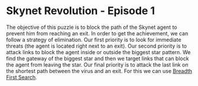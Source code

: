 # Skynet Revolution - Episode 1

The objective of this puzzle is to block the path of the Skynet agent to prevent him from reaching an exit.
In order to get the achievement, we can follow a strategy of elimination.
Our first priority is to look for immediate threats (the agent is located right next to an exit).
Our second priority is to attack links to block the agent inside or outside the biggest star pattern.
We find the gateway of the biggest star and then we target links that can block the agent from leaving the star.
Our final priority is to attack the last link on the shortest path between the virus and an exit.
For this we can use <a href="https://en.wikipedia.org/wiki/Breadth-first_search">Breadth First Search</a>.
